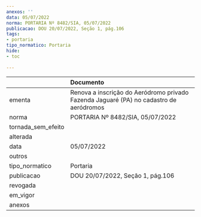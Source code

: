 ```yaml
---
anexos: ''
data: 05/07/2022
norma: PORTARIA Nº 8482/SIA, 05/07/2022
publicacao: DOU 20/07/2022, Seção 1, pág.106
tags:
- portaria
tipo_normatico: Portaria
hide: 
- toc 
 
---
```


|                    | Documento                                                                              |
|:-------------------|:---------------------------------------------------------------------------------------|
| ementa             | Renova a inscrição do Aeródromo privado Fazenda Jaguaré (PA) no cadastro de aeródromos |
| norma              | PORTARIA Nº 8482/SIA, 05/07/2022                                                       |
| tornada_sem_efeito |                                                                                        |
| alterada           |                                                                                        |
| data               | 05/07/2022                                                                             |
| outros             |                                                                                        |
| tipo_normatico     | Portaria                                                                               |
| publicacao         | DOU 20/07/2022, Seção 1, pág.106                                                       |
| revogada           |                                                                                        |
| em_vigor           |                                                                                        |
| anexos             |                                                                                        |